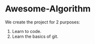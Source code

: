 # Awesome-Algorithm

We create the project for 2 purposes:

1. Learn to code.
2. Learn the basics of git.
